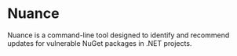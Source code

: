 # Nuance
Nuance is a command-line tool designed to identify and recommend updates for vulnerable NuGet packages in .NET projects.
